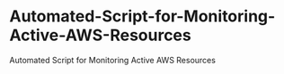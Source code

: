 # Automated-Script-for-Monitoring-Active-AWS-Resources
Automated Script for Monitoring Active AWS Resources
